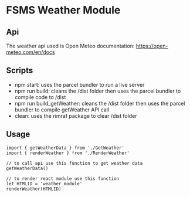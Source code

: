 # FSMS Weather Module

## Api

The weather api used is Open Meteo
documentation: https://open-meteo.com/en/docs

## Scripts

- npm start: uses the parcel bundler to run a live server
- npm run build: cleans the /dist folder then uses the parcel bundler to compile code to /dist
- npm run build_getWeather: cleans the /dist folder then uses the parcel bundler to compile getWeather API call
- clean: uses the rimraf package to clear /dist folder

## Usage

```
import { getWeatherData } from './GetWeather'
import { renderWeather } from './RenderWeather'

// to call api use this function to get weather data
getWeatherData()

// to render react module use this function
let HTMLID = 'weather_module'
renderWeather(HTMLID)

```
